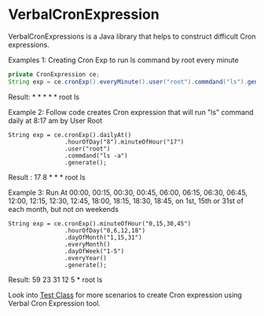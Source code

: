 # VerbalCronExpression
VerbalCronExpressions is a Java library that helps to construct difficult Cron expressions.

Examples 1:
Creating Cron Exp to run ls command by root every minute
```java
private CronExpression ce;
String exp = ce.cronExp().everyMinute().user("root").commdand("ls").generate();
```
Result: * * * * * root ls 

Example 2:
Follow code creates Cron expression that will run "ls" command daily at 8:17 am by User Root
```
String exp = ce.cronExp().dailyAt()
				.hourOfDay("8").minuteOfHour("17")
				.user("root")
				.commdand("ls -a")
				.generate();
```
Result : 17 8 * * * root ls

Example 3:
Run At 00:00, 00:15, 00:30, 00:45, 06:00, 06:15, 06:30,
06:45, 12:00, 12:15, 12:30, 12:45, 18:00, 18:15,
18:30, 18:45, on 1st, 15th or  31st of each  month, but not on weekends
```
String exp = ce.cronExp().minuteOfHour("0,15,30,45")
				.hourOfDay("0,6,12,18")
				.dayOfMonth("1,15,31")
				.everyMonth()
				.dayOfWeek("1-5")
				.everyYear()
				.generate();
```
Result: 59 23 31 12 5 * root ls


Look into [Test Class](https://github.com/mabidshafiq/VerbalCronExpression/blob/master/src/test/java/com/mabid/verbal/CronExpressionTest.java) for more scenarios to create Cron expression using Verbal Cron Expression tool.
